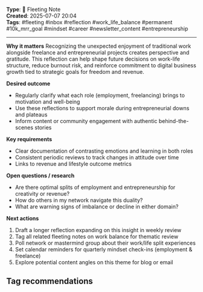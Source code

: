 

**Type**: 🧠 Fleeting Note  
**Created**: 2025-07-07 20:04  
**Tags**: #fleeting #inbox  #reflection #work_life_balance #permanent #10k_mrr_goal #mindset #career #newsletter_content #entrepreneurship

---



**Why it matters** Recognizing the unexpected enjoyment of traditional work alongside freelance and entrepreneurial projects creates perspective and gratitude. This reflection can help shape future decisions on work-life structure, reduce burnout risk, and reinforce commitment to digital business growth tied to strategic goals for freedom and revenue.

**Desired outcome**

- Regularly clarify what each role (employment, freelancing) brings to motivation and well-being
- Use these reflections to support morale during entrepreneurial downs and plateaus
- Inform content or community engagement with authentic behind-the-scenes stories

**Key requirements**

- Clear documentation of contrasting emotions and learning in both roles
- Consistent periodic reviews to track changes in attitude over time
- Links to revenue and lifestyle outcome metrics

**Open questions / research**

- Are there optimal splits of employment and entrepreneurship for creativity or revenue?
- How do others in my network navigate this duality?
- What are warning signs of imbalance or decline in either domain?

**Next actions**

1. Draft a longer reflection expanding on this insight in weekly review
2. Tag all related fleeting notes on work balance for thematic review
3. Poll network or mastermind group about their work/life split experiences
4. Set calendar reminders for quarterly mindset check-ins (employment & freelance)
5. Explore potential content angles on this theme for blog or email

## Tag recommendations

